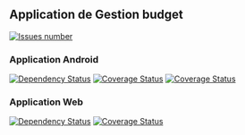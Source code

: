 ## Application de Gestion budget
<a href='https://github.com/vzwingma/gestion-budget/issues'><img src='http://githubbadges.herokuapp.com/vzwingma/gestion-budget/issues?style=flat-square' alt='Issues number' /></a>

### Application Android
<a href='https://www.versioneye.com/user/projects/55c4b2b065376200170035c5'><img src='https://www.versioneye.com/user/projects/55c4b2b065376200170035c5/badge.svg?style=flat' alt='Dependency Status' /></a>
<a href='https://coveralls.io/github/vzwingma/gestion-budget?branch=master'><img src='https://coveralls.io/repos/vzwingma/gestion-budget/badge.svg?branch=master&service=github' alt='Coverage Status' /></a>
<a href='https://travis-ci.org/vzwingma/gestion-budget/branches'><img src='https://travis-ci.org/vzwingma/gestion-budget.svg?branch=master' alt='Coverage Status' /></a>


### Application Web
<a href='https://www.versioneye.com/user/projects/55c4b29e653762001a003599'><img src='https://www.versioneye.com/user/projects/55c4b29e653762001a003599/badge.svg?style=flat' alt='Dependency Status' /></a>
<a href='https://travis-ci.org/vzwingma/gestion-budget/branches'><img src='https://travis-ci.org/vzwingma/gestion-budget.svg?branch=webapp' alt='Coverage Status' /></a>